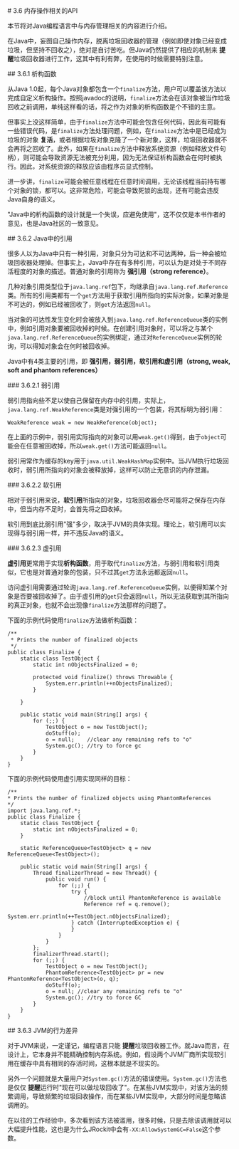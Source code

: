 <a name="3.6" />
# 3.6 内存操作相关的API

本节将对Java编程语言中与内存管理相关的内容进行介绍。

在Java中，妄图自己操作内存，脱离垃圾回收器的管理（例如即使对象已经变成垃圾，但坚持不回收之），绝对是自讨苦吃。但Java仍然提供了相应的机制来 **提醒**垃圾回收器进行工作，这其中有利有弊，在使用的时候需要特别注意。

<a name="3.6.1" />
## 3.6.1 析构函数

从Java 1.0起，每个Java对象都包含一个`finalize`方法，用户可以覆盖该方法以完成自定义析构操作。按照javadoc的说明，`finalize`方法会在该对象被当作垃圾回收之前调用，单纯这样看的话，将之作为对象的析构函数是个不错的主意。

但事实上没这样简单，由于`finalize`方法中可能会包含任何代码，因此有可能有一些错误代码，是`finalize`方法处理问题，例如，在`finalize`方法中是已经成为垃圾的对象 **复活**，或者根据垃圾对象克隆了一个新对象，这样，垃圾回收器就不会再将之回收了。此外，如果在`finalize`方法中释放系统资源（例如释放文件句柄），则可能会导致资源无法被充分利用，因为无法保证析构函数会在何时被执行。因此，对系统资源的释放应该由程序员显式控制。

进一步讲，`finalize`可能会被任意线程在任意时间调用，无论该线程当前持有哪个对象的锁，都可以。这非常危险，可能会导致死锁的出现，还有可能会违反Java自身的语义。

"Java中的析构函数的设计就是一个失误，应避免使用"，这不仅仅是本书作者的意见，也是Java社区的一致意见。

<a name="3.6.2" />
## 3.6.2 Java中的引用

很多人以为Java中只有一种引用，对象只分为可达和不可达两种，后一种会被垃圾回收器处理掉。但事实上，Java中存在有多种引用，可以认为是对处于不同存活程度的对象的描述。普通对象的引用称为 **强引用（strong reference）**。

几种对象引用类型位于`java.lang.ref`包下，均继承自`java.lang.ref.Reference`类。所有的引用类都有一个`get`方法用于获取引用所指向的实际对象，如果对象是不可达的，例如已经被回收了，则`get`方法返回`null`。

当对象的可达性发生变化时会被放入到`java.lang.ref.ReferenceQueue`类的实例中，例如引用对象要被回收掉的时候。在创建引用对象时，可以将之与某个`java.lang.ref.ReferenceQueue`的实例绑定，通过对`ReferenceQueue`实例的轮询，可以得知对象会在何时被回收掉。

Java中有4类主要的引用，即 **强引用，弱引用，软引用和虚引用（strong, weak, soft and phantom references）**

<a nam3="3.6.2.1" />
### 3.6.2.1 弱引用

弱引用指向些不足以使自己保留在内存中的引用，实际上，`java.lang.ref.WeakReference`类是对强引用的一个包装，将其标明为弱引用：


    WeakReference weak = new WeakReference(object);

在上面的示例中，弱引用实际指向的对象可以用`weak.get()`得到，由于`object`可能会在任意被回收掉，所以`weak.get()`方法可能返回`null`。

弱引用常作为缓存的key用于`java.util.WeakHashMap`实例中。当JVM执行垃圾回收时，弱引用所指向的对象会被释放掉，这样可以防止无意识的内存泄漏。

<a name="3.6.2.2" />
### 3.6.2.2 软引用

相对于弱引用来说，**软引用**所指向的对象，垃圾回收器会尽可能将之保存在内存中，但当内存不足时，会首先将之回收掉。

软引用到底比弱引用"强"多少，取决于JVM的具体实现。理论上，软引用可以实现得与弱引用一样，并不违反Java的语义。

<a name="3.6.2.3" />
### 3.6.2.3 虚引用

**虚引用**更常用于实现**析构函数**，用于取代`finalize`方法，与弱引用和软引用类似，它也是对普通对象的包装，只不过其`get`方法永远都返回`null`。

访问虚引用需要通过轮询`java.lang.ref.ReferenceQueue`实例，以便得知某个对象是否要被回收掉了。由于虚引用的`get`只会返回`null`，所以无法获取到其所指向的真正对象，也就不会出现像`finalize`方法那样的问题了。

下面的示例代码使用`finalize`方法做析构函数：

    /**
     * Prints the number of finalized objects
     */
    public class Finalize {
        static class TestObject {
            static int nObjectsFinalized = 0;
            
            protected void finalize() throws Throwable {
                System.err.println(++nObjectsFinalized);
            }
            
        }

        public static void main(String[] args) {
            for (;;) {
                TestObject o = new TestObject();
                doStuff(o);
                o = null;    //clear any remaining refs to "o"
                System.gc(); //try to force gc
            }
        }
    }

下面的示例代码使用虚引用实现同样的目标：

    /**
    * Prints the number of finalized objects using PhantomReferences
    */
    import java.lang.ref.*;
    public class Finalize {
        static class TestObject {
            static int nObjectsFinalized = 0;
        }
        
        static ReferenceQueue<TestObject> q = new ReferenceQueue<TestObject>();

        public static void main(String[] args) {
            Thread finalizerThread = new Thread() {
                public void run() {
                    for (;;) {
                        try {
                            //block until PhantomReference is available
                            Reference ref = q.remove();
                            System.err.println(++TestObject.nObjectsFinalized);
                        } catch (InterruptedException e) {
                        }
                    }
                }
            };
            finalizerThread.start();
            for (;;) {
                TestObject o = new TestObject();
                PhantomReference<TestObject> pr = new PhantomReference<TestObject>(o, q);
                doStuff(o);
                o = null; //clear any remaining refs to "o"
                System.gc(); //try to force GC
            }
        }
    }

<a name="3.6.3" />
## 3.6.3 JVM的行为差异

对于JVM来说，一定谨记，编程语言只能 **提醒**垃圾回收器工作。就Java而言，在设计上，它本身并不能精确控制内存系统。例如，假设两个JVM厂商所实现软引用在缓存中具有相同的存活时间，这根本就是不现实的。

另外一个问题就是大量用户对`System.gc()`方法的错误使用。`System.gc()`方法也是仅仅 **提醒**运行时"现在可以做垃圾回收了"。在某些JVM实现中，对该方法的频繁调用，导致频繁的垃圾回收操作，而在某些JVM实现中，大部分时间是忽略该调用的。

在以往的工作经验中，多次看到该方法被滥用，很多时候，只是去除该调用就可以大幅提升性能，这也是为什么JRockit中会有`-XX:AllowSystemGC=False`这个参数。

